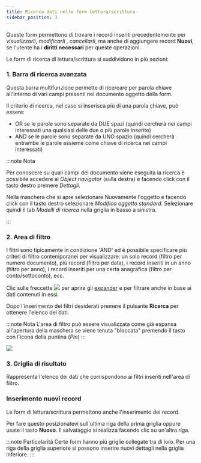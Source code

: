 ```yaml
---
title: Ricerca dati nelle form lettura/scrittura
sidebar_position: 3
---
```


Queste form permettono di trovare i record inseriti precedentemente per *visualizzarli*, *modificarli* , *cancellarli*, ma anche di aggiungere record **Nuovi**, se l'utente ha i **diritti necessari** per queste operazioni.

Le form di ricerca di lettura/scrittura si suddividono in più sezioni:

### 1. Barra di ricerca avanzata

Questa barra multifunzione permette di ricercare per parola chiave all'interno di vari campi presenti nei documento oggetto della form.

Il criterio di ricerca, nel caso si inserisca più di una parola chiave, può essere:

- OR se le parole sono separate da DUE spazi (quindi cercherà nei campi interessati una qualsiasi delle due o più parole inserite)
- AND se le parole sono separate da UNO spazio (quindi cercherà entrambe le parole assieme come chiave di ricerca nei campi interessati)
 

:::note Nota

Per conoscere su quali campi del documento viene eseguita la ricerca è possibile accedere al *Object navigator* (sulla destra) e facendo click con il tasto destro premere *Dettagli*. 

Nella maschera che si apre selezionare Nuovamente l'oggetto e facendo click con il tasto destro selezionare *Modifica oggetto standard*. Selezionare quindi il tab *Modelli di ricerca* nella griglia in basso a sinistra.

:::

### 2. Area di filtro

I filtri sono tipicamente in condizione 'AND' ed è possibile specificare più criteri di filtro contemporanei per visualizzare: un solo record (filtro per numero documento), più record (filtro per data), i record inseriti in un anno (filtro per anno), i record inseriti per una certa anagrafica (filtro per conto/sottoconto), ecc.

Clic sulle freccette ![](/img/neutral/common/arrow.png) per aprire gli [expander](/docs/guide/glossary/glossary-intro#expander) e per filtrare anche in base ai dati contenuti in essi.

Dopo l'inserimento dei filtri desiderati premere il pulsante **Ricerca** per ottenere l'elenco dei dati.


:::note Nota
L'area di filtro può essere visualizzata come già espansa all'apertura della maschera se viene tenuta "bloccata" premendo il tasto con l'icona della puntina (*Pin*)
:::

![](/img/neutral/common/pin.png)

### 3. Griglia di risultato

Rappresenta l'elenco dei dati che corrispondono ai filtri inseriti nell'area di filtro.

### Inserimento nuovi record 

Le form di lettura/scrittura permettono anche l'inserimento dei record.

Per fare questo posizionatevi sull'ultima riga della prima griglia oppure usate il tasto **Nuovo**. Il salvataggio si realizza facendo clic su un'altra riga.

:::note Particolarità
Certe form hanno più griglie collegate tra di loro. Per una riga della griglia superiore si possono inserire nuovi dettagli nella griglia inferiore.
:::